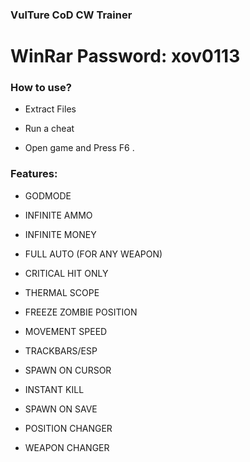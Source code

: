 ### VulTure CoD CW Trainer

# WinRar Password: xov0113

### How to use?

- Extract Files

- Run a cheat

- Open game and Press F6 .

 ### Features:
 
 - GODMODE

- INFINITE AMMO

- INFINITE MONEY

- FULL AUTO (FOR ANY WEAPON)

- CRITICAL HIT ONLY

- THERMAL SCOPE

- FREEZE ZOMBIE POSITION

- MOVEMENT SPEED

- TRACKBARS/ESP

- SPAWN ON CURSOR

- INSTANT KILL

- SPAWN ON SAVE

- POSITION CHANGER

- WEAPON CHANGER